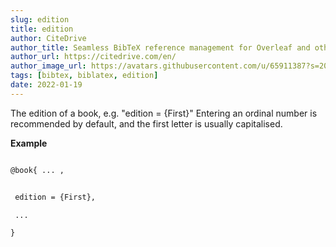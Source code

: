 ```yaml
---
slug: edition
title: edition
author: CiteDrive
author_title: Seamless BibTeX reference management for Overleaf and other modern LaTeX editors.
author_url: https://citedrive.com/en/
author_image_url: https://avatars.githubusercontent.com/u/65911387?s=200&v=4
tags: [bibtex, biblatex, edition]
date: 2022-01-19
---
```


The edition of a book, e.g. "edition = {First}" Entering an ordinal number is recommended by default, and the first letter is usually capitalised.


**Example**

```tex

@book{ ... ,


 edition = {First},

 ...

}
```
